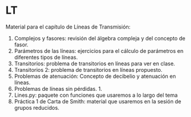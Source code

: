 # LT
Material para el capítulo de Líneas de Transmisión:
1. Complejos y fasores: revisión del álgebra compleja y del concepto de fasor.
2. Parámetros de las líneas: ejercicios para el cálculo de parámetros en diferentes tipos de líneas.
3. Transitorios: problema de transitorios en líneas para ver en clase.
4. Transitorios 2: problema de transitorios en líneas propuesto.
5. Problemas de atenuación: Concepto de decibelio y atenuación en líneas.
6. Problemas de líneas sin pérdidas. 1.
7. Lines.py: paquete con funciones que usaremos a lo largo del tema
8. Práctica 1 de Carta de Smith: material que usaremos en la sesión de grupos reducidos.
